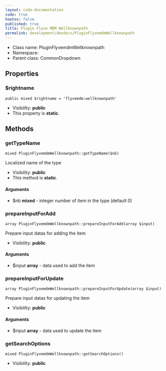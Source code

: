 ```yaml
---
layout: code-documentation
code: true
howtos: false
published: true
title: Plugin Flyve MDM Wellknownpath
permalink: development/devdocs/PluginFlyvemdmWellknownpath
---
```


* Class name: PluginFlyvemdmWellknownpath
* Namespace:
* Parent class: CommonDropdown





Properties
----------


### $rightname

    public mixed $rightname = 'flyvemdm:wellknownpath'





* Visibility: **public**
* This property is **static**.


Methods
-------


### getTypeName

    mixed PluginFlyvemdmWellknownpath::getTypeName($nb)

Localized name of the type



* Visibility: **public**
* This method is **static**.


#### Arguments
* $nb **mixed** - integer  number of item in the type (default 0)



### prepareInputForAdd

    array PluginFlyvemdmWellknownpath::prepareInputForAdd(array $input)

Prepare input datas for adding the item



* Visibility: **public**


#### Arguments
* $input **array** - data used to add the item



### prepareInputForUpdate

    array PluginFlyvemdmWellknownpath::prepareInputForUpdate(array $input)

Prepare input datas for updating the item



* Visibility: **public**


#### Arguments
* $input **array** - data used to update the item



### getSearchOptions

    mixed PluginFlyvemdmWellknownpath::getSearchOptions()





* Visibility: **public**
